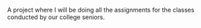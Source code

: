 A project where I will be doing all the assignments for the classes conducted by our college seniors.
